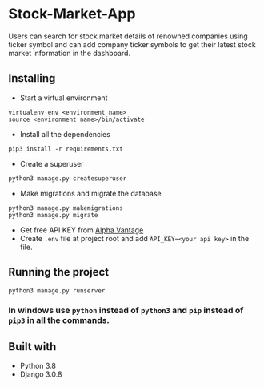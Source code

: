# Stock-Market-App
Users can search for stock market details of renowned companies using ticker symbol and can add company ticker symbols to get their latest stock market information in the dashboard.

## Installing
* Start a virtual environment
```
virtualenv env <environment name>
source <environment name>/bin/activate
```
* Install all the dependencies
```
pip3 install -r requirements.txt
``` 
* Create a superuser
```
python3 manage.py createsuperuser
```
* Make migrations and migrate the database
```
python3 manage.py makemigrations
python3 manage.py migrate
```
* Get free API KEY from [Alpha Vantage](https://www.alphavantage.co/support/#api-key)
* Create ```.env``` file at project root and add ```API_KEY=<your api key>``` in the file.

## Running the project
```
python3 manage.py runserver
```

### In windows use ```python``` instead of ```python3``` and ```pip``` instead of ```pip3``` in all the commands.

## Built with 
* Python 3.8
* Django 3.0.8
